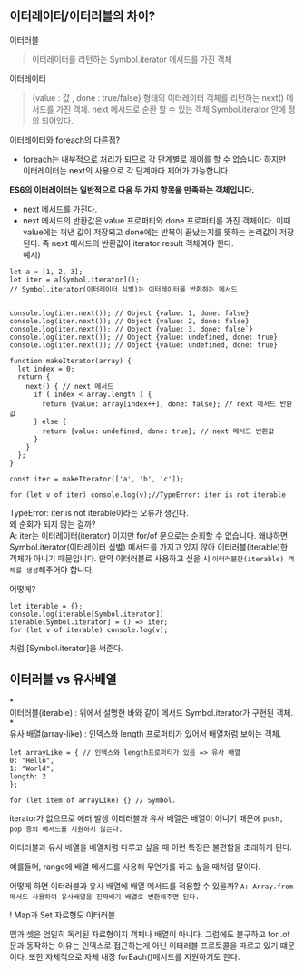 <h2>이터레이터/이터러블의 차이?</h2>

이터러블

> 이터레이터를 리턴하는 Symbol.iterator 메서드를 가진 객체

이터레이터

> {value : 값 , done : true/false} 형태의 이터레이터 객체를 리턴하는 next() 메서드를 가진 객체.
> next 메서드로 순환 할 수 있는 객체
> Symbol.iterator 안에 정의 되어있다.

이터레이터와 foreach의 다른점?</br>

- foreach는 내부적으로 처리가 되므로 각 단계별로 제어를 할 수 없습니다 하지만 이터레이터는 next의 사용으로 각 단계마다 제어가 가능합니다.

<b>ES6의 이터레이터는 일반적으로 다음 두 가지 항목을 만족하는 객체입니다.</b>

- next 메서드를 가진다.
- next 메서드의 반환값은 value 프로퍼티와 done 프로퍼티를 가진 객체이다. 이때 value에는 꺼낸 값이 저장되고 done에는 반복이 끝났는지를 뜻하는 논리값이 저장된다.
  즉 next 메서드의 반환값이 iterator result 객체여야 한다.</br>
  예시)

```
let a = [1, 2, 3];
let iter = a[Symbol.iterator]();
// Symbol.iterator(이터레이터 심벌)는 이터레이터를 반환하는 메서드


console.log(iter.next()); // Object {value: 1, done: false}
console.log(iter.next()); // Object {value: 2, done: false}
console.log(iter.next()); // Object {value: 3, done: false`}
console.log(iter.next()); // Object {value: undefined, done: true}
console.log(iter.next()); // Object {value: undefined, done: true}

```

```
function makeIterator(array) {
  let index = 0;
  return {
    next() { // next 메서드
      if ( index < array.length ) {
        return {value: array[index++], done: false}; // next 메서드 반환값
      } else {
        return {value: undefined, done: true}; // next 메서드 반환값
      }
    }
  };
}

const iter = makeIterator(['a', 'b', 'c']);

for (let v of iter) console.log(v);//TypeError: iter is not iterable
```

TypeError: iter is not iterable이라는 오류가 생긴다.</br>
왜 순회가 되지 않는 걸까?</br>
A: iter는 이터레이터(iterator) 이지만 for/of 문으로는 순회할 수 없습니다. 왜냐하면 Symbol.iterator(이터레이터 심벌) 메서드를 가지고 있지 않아 이터러블(iterable)한 객체가 아니기 때문입니다.
만약 이터러블로 사용하고 싶을 시 `이터러블한(iterable) 객체를 생성`해주어야 합니다.

어떻게?

```
let iterable = {};
console.log(iterable[Symbol.iterator])
iterable[Symbol.iterator] = () => iter;
for (let v of iterable) console.log(v);
```

처럼 [Symbol.iterator]을 써준다.</br>

<h2>이터러블 vs 유사배열</h2>
 * <br>이터러블(iterable) : 위에서 설명한 바와 같이 메서드 Symbol.iterator가 구현된 객체.</br>
 * <br>유사 배열(array-like) : 인덱스와 length 프로퍼티가 있어서 배열처럼 보이는 객체.</br>

```
let arrayLike = { // 인덱스와 length프로퍼티가 있음 => 유사 배열
0: "Hello",
1: "World",
length: 2
};

for (let item of arrayLike) {} // Symbol.
```

iterator가 없으므로 에러 발생
이터러블과 유사 배열은 배열이 아니기 때문에 `push, pop 등의 메서드를 지원하지 않는다.`</br>

이터러블과 유사 배열을 배열처럼 다루고 싶을 때 이런 특징은 불편함을 초래하게 된다.</br>

예를들어, range에 배열 메서드를 사용해 무언가를 하고 싶을 때처럼 말이다.

어떻게 하면 이터러블과 유사 배열에 배열 메서드를 적용할 수 있을까?
`A: Array.from 메서드 사용하여 유사배열을 진짜배기 배열로 변환해주면 된다.`
</br>

</h3>! Map과 Set 자료형도 이터러블</h3>

맵과 셋은 엄밀히 독리된 자료형이지 객체나 배열이 아니다.
그럼에도 불구하고 for..of문과 동작하는 이유는 인덱스로 접근하는게 아닌 이터러블 프로토콜을 따르고 있기 떄문이다.
또한 자체적으로 자체 내장 forEach()메서드를 지원하기도 한다.
